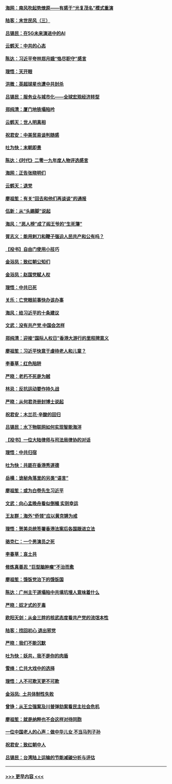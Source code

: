#### [海网：南风吹起势燎原——有感于“光复茂名”模式重演](../pages/nsc993/n11732308.md?t=12191633) 
#### [陆客：末世民风（三）](../pages/nsc993/n11732211.md?t=12191633) 
#### [吕锡民：在5G未来演进中的AI](../pages/nsc993/n11730010.md?t=12191633) 
#### [云鹤天：中共的心态](../pages/nsc993/n11729906.md?t=12191633) 
#### [陈达：习近平夸林郑月娥“恪尽职守”感言](../pages/nsc993/n11729881.md?t=12191633) 
#### [理悟：天开眼](../pages/nsc993/n11729699.md?t=12191633) 
#### [洪微：英超球星也遭中共封杀](../pages/nsc993/n11727243.md?t=12191633) 
#### [吕锡民：服务业与城市化——全球宏观经济转型](../pages/nsc993/n11725845.md?t=12191633) 
#### [郑纯清：厦门地铁塌陷吟](../pages/nsc993/n11725813.md?t=12191633) 
#### [云鹤天：世人明真相](../pages/nsc993/n11725621.md?t=12191633) 
#### [祝君安：中美贸易谈判随感](../pages/nsc993/n11725609.md?t=12191633) 
#### [吐为快：末朝即景](../pages/nsc993/n11723365.md?t=12191633) 
#### [陈达：《时代》二零一九年度人物评选感言](../pages/nsc993/n11723337.md?t=12191633) 
#### [海网：正告张晓明们](../pages/nsc993/n11723228.md?t=12191633) 
#### [云鹤天：退党](../pages/nsc993/n11723056.md?t=12191633) 
#### [廖祖笙：有关“回去和他们再谈谈”的通报](../pages/nsc993/n11722442.md?t=12191633) 
#### [伍新：从“头踢脚”说起](../pages/nsc993/n11722429.md?t=12191633) 
#### [海风：“恶人榜”成了阎王爷的“生死簿”](../pages/nsc993/n11722272.md?t=12191633) 
#### [胥志义：能用剌刀和鞭子强迫人民共产和公有吗？](../pages/nsc993/n11720569.md?t=12191633) 
#### [【投书】自由门使用小技巧](../pages/nsc993/n11720180.md?t=12191633) 
#### [金浴凤：致红朝公知们](../pages/nsc993/n11720563.md?t=12191633) 
#### [金浴凤：赵国党赋人权](../pages/nsc993/n11720533.md?t=12191633) 
#### [理悟：中共已死](../pages/nsc993/n11720233.md?t=12191633) 
#### [关乐：亡党眼前事快办该办事](../pages/nsc993/n11719160.md?t=12191633) 
#### [海风：给习近平的十条建议](../pages/nsc993/n11717616.md?t=12191633) 
#### [文武：没有共产党 中国会怎样](../pages/nsc993/n11717584.md?t=12191633) 
#### [郑纯清：迎接“国际人权日”香港大游行的里程牌意义](../pages/nsc993/n11717417.md?t=12191633) 
#### [廖祖笙：习近平快意于虐待老人和儿童？](../pages/nsc993/n11715313.md?t=12191633) 
#### [李春草：红色陷阱](../pages/nsc993/n11715029.md?t=12191633) 
#### [严晓：老朽不死是为贼](../pages/nsc993/n11712910.md?t=12191633) 
#### [林忌：反抗运动要作持久战](../pages/nsc993/n11712623.md?t=12191633) 
#### [严晓：从何君尧册封博士说起](../pages/nsc993/n11712465.md?t=12191633) 
#### [祝君安：木兰花·辛酸的回归](../pages/nsc993/n11712381.md?t=12191633) 
#### [吕锡民：水下物联网如何实现智能海洋](../pages/nsc993/n11711158.md?t=12191633) 
#### [【投书】一位大陆律师与司法局律协的对话](../pages/nsc993/n11709675.md?t=12191633) 
#### [理悟：中共归宿](../pages/nsc993/n11710059.md?t=12191633) 
#### [吐为快：共匪在香港秀道德](../pages/nsc993/n11709979.md?t=12191633) 
#### [岳横：诡秘角落里的另类“语言”](../pages/nsc993/n11709792.md?t=12191633) 
#### [廖祖笙：或为白卷先生习近平](../pages/nsc993/n11708330.md?t=12191633) 
#### [文武：向心孟晚舟看似倒楣 实则幸运](../pages/nsc993/n11708236.md?t=12191633) 
#### [王友群：海外“侨领”应以黄克锵为戒](../pages/nsc993/n11706176.md?t=12191633) 
#### [理悟：贺美总统签署香港法案后各国跟进立法](../pages/nsc993/n11706853.md?t=12191633) 
#### [骆克仁：一个男演员之死](../pages/nsc993/n11706677.md?t=12191633) 
#### [李春草：哀土共](../pages/nsc993/n11706255.md?t=12191633) 
#### [修炼真善忍 “巨型脑肿瘤”不治而愈](../pages/nsc993/n11705340.md?t=12191633) 
#### [廖祖笙：饿饭党治下的饿饭国](../pages/nsc993/n11705085.md?t=12191633) 
#### [陈达：广州主干道塌陷中共填坑埋人意味着什么](../pages/nsc993/n11705046.md?t=12191633) 
#### [严晓：奴才式的歹毒](../pages/nsc993/n11704826.md?t=12191633) 
#### [欧阳天剑：从金三胖的核武态度看共产党的流氓本性](../pages/nsc993/n11702238.md?t=12191633) 
#### [陆客：找回初心 退出邪党](../pages/nsc993/n11702213.md?t=12191633) 
#### [严晓：我们不能沉默](../pages/nsc993/n11702110.md?t=12191633) 
#### [吐为快：妖共，我不是你的肉盾](../pages/nsc993/n11701366.md?t=12191633) 
#### [雪绮：亡共大戏中的选择](../pages/nsc993/n11699922.md?t=12191633) 
#### [理悟：人不可欺天更不可欺](../pages/nsc993/n11699657.md?t=12191633) 
#### [金浴凤:  土共体制性失败](../pages/nsc993/n11699361.md?t=12191633) 
#### [曾铮：从王立强案及川普弹劾案看民主社会危机](../pages/nsc993/n11699318.md?t=12191633) 
#### [廖祖笙：就是纳粹也不会这样对待同胞](../pages/nsc993/n11697658.md?t=12191633) 
#### [一位中国老人的心声：做中华儿女 不当马列子孙](../pages/nsc993/n11697525.md?t=12191633) 
#### [祝君安：致红朝中人](../pages/nsc993/n11697518.md?t=12191633) 
#### [吕锡民：台湾陆上运输的节能减碳分析与评估](../pages/nsc993/n11694983.md?t=12191633) 

----
#### [ >>> 更早内容 <<< ](../indexes/nsc993-earlier.md)

